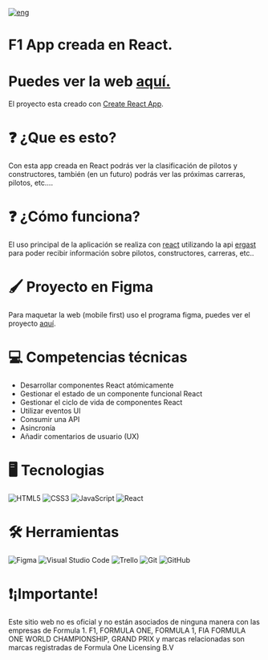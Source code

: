 [![eng](https://img.shields.io/badge/lang-eng-yellow.svg)](https://github.com/ItzAle/f1-app/blob/main/README.md)

# F1 App creada en React.

# Puedes ver la web [aquí.](https://f1-app-sigma.vercel.app)

El proyecto esta creado con [Create React App](https://github.com/facebook/create-react-app).

# ❓ ¿Que es esto?

Con esta app creada en React podrás ver la clasificación de pilotos y constructores, también (en un futuro) podrás ver las próximas carreras, pilotos, etc....

# ❓ ¿Cómo funciona?

El uso principal de la aplicación se realiza con [react](es.react.dev) utilizando la api [ergast](https://ergast.com/mrd/) para poder recibir información sobre pilotos, constructores, carreras, etc..

# 🖌️ Proyecto en Figma

Para maquetar la web (mobile first) uso el programa figma, puedes ver el proyecto [aquí](https://www.figma.com/design/ODMeDrwZXAJ3uYMqaNU37N/Untitled?node-id=45-1226&t=FxrkAr6LKEDzR72J-1).

# 💻 Competencias técnicas

- Desarrollar componentes React atómicamente
- Gestionar el estado de un componente funcional React
- Gestionar el ciclo de vida de componentes React
- Utilizar eventos UI
- Consumir una API
- Asincronía
- Añadir comentarios de usuario (UX)

# 🖥️ Tecnologias

![HTML5](https://img.shields.io/badge/html5-%23E34F26.svg?style=for-the-badge&logo=html5&logoColor=white)
![CSS3](https://img.shields.io/badge/css3-%231572B6.svg?style=for-the-badge&logo=css3&logoColor=white)
![JavaScript](https://img.shields.io/badge/javascript-%23323330.svg?style=for-the-badge&logo=javascript&logoColor=%23F7DF1E)
![React](https://img.shields.io/badge/react-%2320232a.svg?style=for-the-badge&logo=react&logoColor=%2361DAFB)

# 🛠️ Herramientas

![Figma](https://img.shields.io/badge/figma-%23F24E1E.svg?style=for-the-badge&logo=figma&logoColor=white)
![Visual Studio Code](https://img.shields.io/badge/Visual%20Studio%20Code-0078d7.svg?style=for-the-badge&logo=visual-studio-code&logoColor=white)
![Trello](https://img.shields.io/badge/Trello-%23026AA7.svg?style=for-the-badge&logo=Trello&logoColor=white)
![Git](https://img.shields.io/badge/git-%23F05033.svg?style=for-the-badge&logo=git&logoColor=white)
![GitHub](https://img.shields.io/badge/github-%23121011.svg?style=for-the-badge&logo=github&logoColor=white)

# ❗¡Importante!
Este sitio web no es oficial y no están asociados de ninguna manera con las empresas de Formula 1. F1, FORMULA ONE, FORMULA 1, FIA FORMULA ONE WORLD CHAMPIONSHIP, GRAND PRIX y marcas relacionadas son marcas registradas de Formula One Licensing B.V
